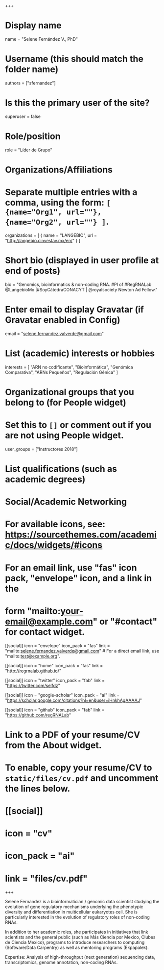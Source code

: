 +++
# Display name
name = "Selene Fernández V., PhD"

# Username (this should match the folder name)
authors = ["sfernandez"]

# Is this the primary user of the site?
superuser = false

# Role/position
role = "Líder de Grupo"

# Organizations/Affiliations
#   Separate multiple entries with a comma, using the form: `[ {name="Org1", url=""}, {name="Org2", url=""} ]`.
organizations = [ { name = "LANGEBIO", url = "http://langebio.cinvestav.mx/en/" } ]

# Short bio (displayed in user profile at end of posts)
bio = "Genomics, bioinformatics & non-coding RNA. #PI of #RegRNALab @LangebioMx |#SoyCátedraCONACYT | @royalsociety Newton Ad Fellow."

# Enter email to display Gravatar (if Gravatar enabled in Config)
email = "selene.fernandez.valverde@gmail.com"

# List (academic) interests or hobbies
interests = [
  "ARN no codificante",
  "Bioinformática",
  "Genómica Comparativa",
  "ARNs Pequeños", 
  "Regulación Génica"
]

# Organizational groups that you belong to (for People widget)
#   Set this to `[]` or comment out if you are not using People widget.
user_groups = ["Instructores 2018"]

# List qualifications (such as academic degrees)

# Social/Academic Networking
# For available icons, see: https://sourcethemes.com/academic/docs/widgets/#icons
#   For an email link, use "fas" icon pack, "envelope" icon, and a link in the
#   form "mailto:your-email@example.com" or "#contact" for contact widget.

[[social]]
  icon = "envelope"
  icon_pack = "fas"
  link = "mailto:selene.fernandez.valverde@gmail.com"  # For a direct email link, use "mailto:test@example.org".

[[social]]
  icon = "home"
  icon_pack = "fas"
  link = "http://regrnalab.github.io/"

[[social]]
  icon = "twitter"
  icon_pack = "fab"
  link = "https://twitter.com/selfdz"

[[social]]
  icon = "google-scholar"
  icon_pack = "ai"
  link = "https://scholar.google.com/citations?hl=en&user=iHnkhAgAAAAJ"

[[social]]
  icon = "github"
  icon_pack = "fab"
  link = "https://github.com/regRNALab"

# Link to a PDF of your resume/CV from the About widget.
# To enable, copy your resume/CV to `static/files/cv.pdf` and uncomment the lines below.
# [[social]]
#   icon = "cv"
#   icon_pack = "ai"
#   link = "files/cv.pdf"

+++

Selene Fernandez is a bioinformatician / genomic data scientist studying the evolution of gene regulatory mechanisms underlying the phenotypic diversity and differentiation in multicellular eukaryotes cell. She is particularly interested in the evolution of regulatory roles of non-coding RNAs.

In addition to her academic roles, she participates in initiatives that link scientists and the general public (such as Más Ciencia por Mexico, Clubes de Ciencia Mexico), programs to introduce researchers to computing (Software/Data Carpentry) as well as mentoring programs (Ekpapalek).
 
Expertise: Analysis of high-throughput (next generation) sequencing data, transcriptomics, genome annotation, non-coding RNAs.
